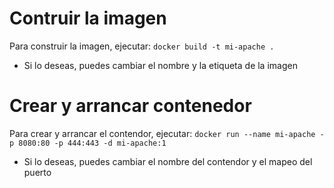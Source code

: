 # Contruir la imagen
Para construir la imagen, ejecutar:
`docker build -t mi-apache .`
- Si lo deseas, puedes cambiar el nombre y la etiqueta de la imagen

# Crear y arrancar contenedor
Para crear y arrancar el contendor, ejecutar:
`docker run --name mi-apache -p 8080:80 -p 444:443 -d mi-apache:1`
- Si lo deseas, puedes cambiar el nombre del contendor y el mapeo del puerto
